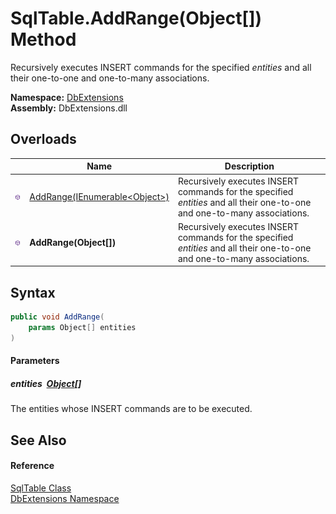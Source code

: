 SqlTable.AddRange(Object[]) Method
==================================
Recursively executes INSERT commands for the specified *entities* and all their one-to-one and one-to-many associations.
  
**Namespace:** [DbExtensions][1]  
**Assembly:** DbExtensions.dll

Overloads
---------

|                  | Name                                  | Description                                                                                                              |
| ---------------- | ------------------------------------- | ------------------------------------------------------------------------------------------------------------------------ |
| ![Public method] | [AddRange(IEnumerable&lt;Object>)][2] | Recursively executes INSERT commands for the specified *entities* and all their one-to-one and one-to-many associations. |
| ![Public method] | **AddRange(Object[])**                | Recursively executes INSERT commands for the specified *entities* and all their one-to-one and one-to-many associations. |


Syntax
------

```csharp
public void AddRange(
	params Object[] entities
)
```

#### Parameters

##### *entities*  [Object][3][]
The entities whose INSERT commands are to be executed.


See Also
--------

#### Reference
[SqlTable Class][4]  
[DbExtensions Namespace][1]  

[1]: ../README.md
[2]: AddRange.md
[3]: https://learn.microsoft.com/dotnet/api/system.object
[4]: README.md
[Public method]: ../../icons/pubmethod.svg "Public method"